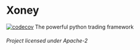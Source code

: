 # Xoney
[![codecov](https://codecov.io/gh/quick-trade/xoney/branch/dev/graph/badge.svg)](https://codecov.io/gh/quick-trade/xoney)
The powerful python trading framework
###### Project licensed under Apache-2
